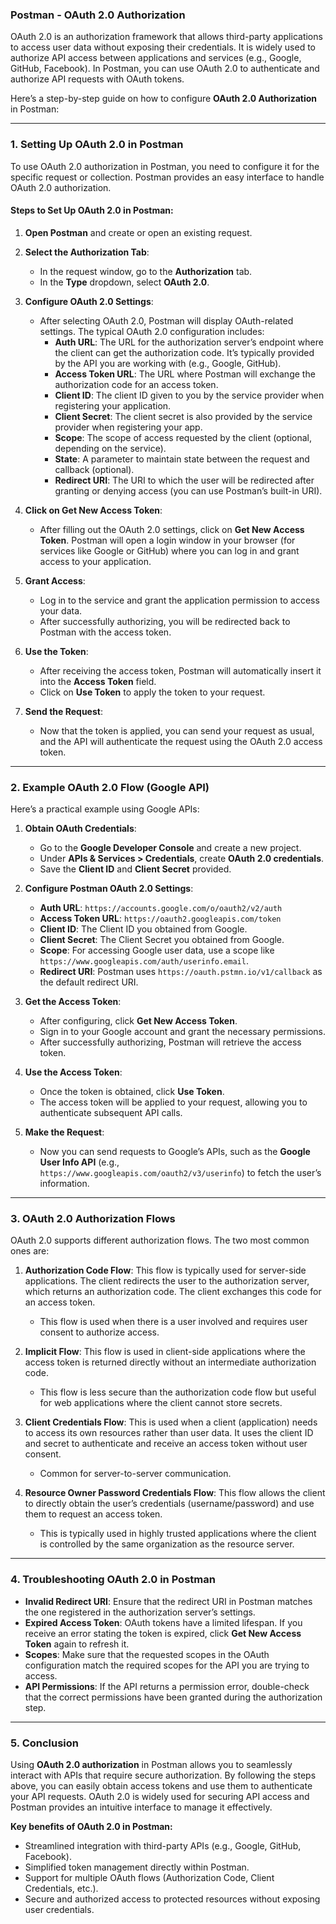 ### **Postman - OAuth 2.0 Authorization**

OAuth 2.0 is an authorization framework that allows third-party applications to access user data without exposing their credentials. It is widely used to authorize API access between applications and services (e.g., Google, GitHub, Facebook). In Postman, you can use OAuth 2.0 to authenticate and authorize API requests with OAuth tokens.

Here’s a step-by-step guide on how to configure **OAuth 2.0 Authorization** in Postman:

---

### **1. Setting Up OAuth 2.0 in Postman**

To use OAuth 2.0 authorization in Postman, you need to configure it for the specific request or collection. Postman provides an easy interface to handle OAuth 2.0 authorization.

#### **Steps to Set Up OAuth 2.0 in Postman:**

1. **Open Postman** and create or open an existing request.
2. **Select the Authorization Tab**:
   - In the request window, go to the **Authorization** tab.
   - In the **Type** dropdown, select **OAuth 2.0**.

3. **Configure OAuth 2.0 Settings**:
   - After selecting OAuth 2.0, Postman will display OAuth-related settings. The typical OAuth 2.0 configuration includes:
     - **Auth URL**: The URL for the authorization server’s endpoint where the client can get the authorization code. It’s typically provided by the API you are working with (e.g., Google, GitHub).
     - **Access Token URL**: The URL where Postman will exchange the authorization code for an access token.
     - **Client ID**: The client ID given to you by the service provider when registering your application.
     - **Client Secret**: The client secret is also provided by the service provider when registering your app.
     - **Scope**: The scope of access requested by the client (optional, depending on the service).
     - **State**: A parameter to maintain state between the request and callback (optional).
     - **Redirect URI**: The URI to which the user will be redirected after granting or denying access (you can use Postman’s built-in URI).

4. **Click on Get New Access Token**:
   - After filling out the OAuth 2.0 settings, click on **Get New Access Token**. Postman will open a login window in your browser (for services like Google or GitHub) where you can log in and grant access to your application.
   
5. **Grant Access**:
   - Log in to the service and grant the application permission to access your data.
   - After successfully authorizing, you will be redirected back to Postman with the access token.

6. **Use the Token**:
   - After receiving the access token, Postman will automatically insert it into the **Access Token** field.
   - Click on **Use Token** to apply the token to your request.

7. **Send the Request**:
   - Now that the token is applied, you can send your request as usual, and the API will authenticate the request using the OAuth 2.0 access token.

---

### **2. Example OAuth 2.0 Flow (Google API)**

Here’s a practical example using Google APIs:

1. **Obtain OAuth Credentials**:
   - Go to the **Google Developer Console** and create a new project.
   - Under **APIs & Services > Credentials**, create **OAuth 2.0 credentials**.
   - Save the **Client ID** and **Client Secret** provided.

2. **Configure Postman OAuth 2.0 Settings**:
   - **Auth URL**: `https://accounts.google.com/o/oauth2/v2/auth`
   - **Access Token URL**: `https://oauth2.googleapis.com/token`
   - **Client ID**: The Client ID you obtained from Google.
   - **Client Secret**: The Client Secret you obtained from Google.
   - **Scope**: For accessing Google user data, use a scope like `https://www.googleapis.com/auth/userinfo.email`.
   - **Redirect URI**: Postman uses `https://oauth.pstmn.io/v1/callback` as the default redirect URI.
   
3. **Get the Access Token**:
   - After configuring, click **Get New Access Token**.
   - Sign in to your Google account and grant the necessary permissions.
   - After successfully authorizing, Postman will retrieve the access token.

4. **Use the Access Token**:
   - Once the token is obtained, click **Use Token**.
   - The access token will be applied to your request, allowing you to authenticate subsequent API calls.

5. **Make the Request**:
   - Now you can send requests to Google’s APIs, such as the **Google User Info API** (e.g., `https://www.googleapis.com/oauth2/v3/userinfo`) to fetch the user’s information.

---

### **3. OAuth 2.0 Authorization Flows**

OAuth 2.0 supports different authorization flows. The two most common ones are:

1. **Authorization Code Flow**: This flow is typically used for server-side applications. The client redirects the user to the authorization server, which returns an authorization code. The client exchanges this code for an access token.
   - This flow is used when there is a user involved and requires user consent to authorize access.
   
2. **Implicit Flow**: This flow is used in client-side applications where the access token is returned directly without an intermediate authorization code.
   - This flow is less secure than the authorization code flow but useful for web applications where the client cannot store secrets.

3. **Client Credentials Flow**: This is used when a client (application) needs to access its own resources rather than user data. It uses the client ID and secret to authenticate and receive an access token without user consent.
   - Common for server-to-server communication.

4. **Resource Owner Password Credentials Flow**: This flow allows the client to directly obtain the user’s credentials (username/password) and use them to request an access token.
   - This is typically used in highly trusted applications where the client is controlled by the same organization as the resource server.

---

### **4. Troubleshooting OAuth 2.0 in Postman**

- **Invalid Redirect URI**: Ensure that the redirect URI in Postman matches the one registered in the authorization server’s settings.
- **Expired Access Token**: OAuth tokens have a limited lifespan. If you receive an error stating the token is expired, click **Get New Access Token** again to refresh it.
- **Scopes**: Make sure that the requested scopes in the OAuth configuration match the required scopes for the API you are trying to access.
- **API Permissions**: If the API returns a permission error, double-check that the correct permissions have been granted during the authorization step.

---

### **5. Conclusion**

Using **OAuth 2.0 authorization** in Postman allows you to seamlessly interact with APIs that require secure authorization. By following the steps above, you can easily obtain access tokens and use them to authenticate your API requests. OAuth 2.0 is widely used for securing API access and Postman provides an intuitive interface to manage it effectively.

**Key benefits of OAuth 2.0 in Postman:**
- Streamlined integration with third-party APIs (e.g., Google, GitHub, Facebook).
- Simplified token management directly within Postman.
- Support for multiple OAuth flows (Authorization Code, Client Credentials, etc.).
- Secure and authorized access to protected resources without exposing user credentials.
